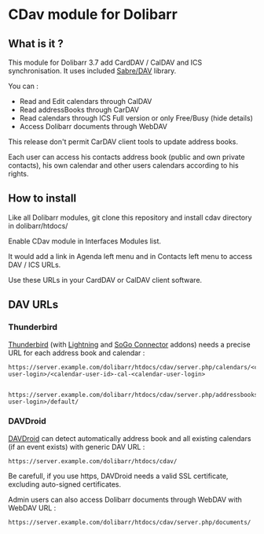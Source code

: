 # CDav module for Dolibarr

## What is it ?


This module for Dolibarr 3.7 add CardDAV / CalDAV and ICS synchronisation. It uses included [Sabre/DAV](http://sabre.io/dav/) library.

You can :

 * Read and Edit calendars through CalDAV
 * Read addressBooks through CarDAV
 * Read calendars through ICS Full version or only Free/Busy (hide details)
 * Access Dolibarr documents through WebDAV
 
This release don't permit CarDAV client tools to update address books.

Each user can access his contacts address book (public and own private contacts), his own calendar and other users calendars according to his rights.

## How to install

Like all Dolibarr modules, git clone this repository and install cdav directory in dolibarr/htdocs/

Enable CDav module in Interfaces Modules list.

It would add a link in Agenda left menu and in Contacts left menu to access DAV / ICS URLs.

Use these URLs in your CardDAV or CalDAV client software.


## DAV URLs

### Thunderbird

[Thunderbird](https://www.mozilla.org/thunderbird/) (with [Lightning](https://addons.mozilla.org/thunderbird/addon/lightning/) and [SoGo Connector](http://www.sogo.nu/downloads/frontends.html) addons) needs a precise URL for each address book and calendar :

    https://server.example.com/dolibarr/htdocs/cdav/server.php/calendars/<connected-user-login>/<calendar-user-id>-cal-<calendar-user-login>


    https://server.example.com/dolibarr/htdocs/cdav/server.php/addressbooks/<connected-user-login>/default/

### DAVDroid

[DAVDroid](https://davdroid.bitfire.at/) can detect automatically address book and all existing calendars (if an event exists) with generic DAV URL :

	https://server.example.com/dolibarr/htdocs/cdav/

Be carefull, if you use https, DAVDroid needs a valid SSL certificate, excluding auto-signed certificates.

Admin users can also access Dolibarr documents through WebDAV with WebDAV URL :

    https://server.example.com/dolibarr/htdocs/cdav/server.php/documents/

